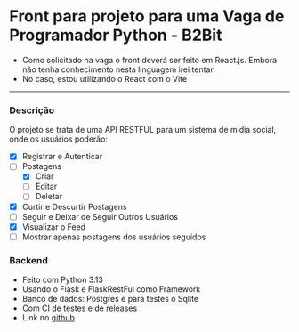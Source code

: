 # Front para projeto para uma Vaga de Programador Python - B2Bit

* Como solicitado na vaga o front deverá ser feito em React.js. Embora não tenha conhecimento nesta linguagem irei tentar.
* No caso, estou utilizando o React com o Vite

---

### Descrição
O projeto se trata de uma API RESTFUL para um sistema de midia social, onde os usuários poderão:
- [x] Registrar e Autenticar
- [ ] Postagens
    - [x] Criar
    - [ ] Editar
    - [ ] Deletar
- [x] Curtir e Descurtir Postagens
- [ ] Seguir e Deixar de Seguir Outros Usuários
- [x] Visualizar o Feed
- [ ] Mostrar apenas postagens dos usuários seguidos

### Backend
* Feito com Python 3.13
* Usando o Flask e FlaskRestFul como Framework
* Banco de dados: Postgres e para testes o Sqlite
* Com CI de testes e de releases
* Link no [github](https://github.com/MarkusLuan/twitter-desafio_b2bit)